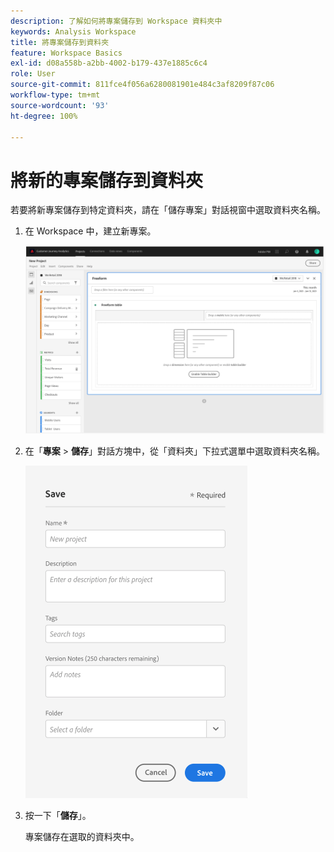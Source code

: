 ```yaml
---
description: 了解如何將專案儲存到 Workspace 資料夾中
keywords: Analysis Workspace
title: 將專案儲存到資料夾
feature: Workspace Basics
exl-id: d08a558b-a2bb-4002-b179-437e1885c6c4
role: User
source-git-commit: 811fce4f056a6280081901e484c3af8209f87c06
workflow-type: tm+mt
source-wordcount: '93'
ht-degree: 100%

---
```


# 將新的專案儲存到資料夾

若要將新專案儲存到特定資料夾，請在「儲存專案」對話視窗中選取資料夾名稱。

1. 在 Workspace 中，建立新專案。

   ![自由形式的表格視窗，您可在其中建立新的專案。](/help/analysis-workspace/build-workspace-project/assets/save-to-folder1.png)

1. 在「**專案** > **儲存**」對話方塊中，從「資料夾」下拉式選單中選取資料夾名稱。

   ![「儲存」視窗，您可在其中將新專案儲存到資料夾。](/help/analysis-workspace/build-workspace-project/assets/save-to-folder2.png)

1. 按一下「**儲存**」。

   專案儲存在選取的資料夾中。
